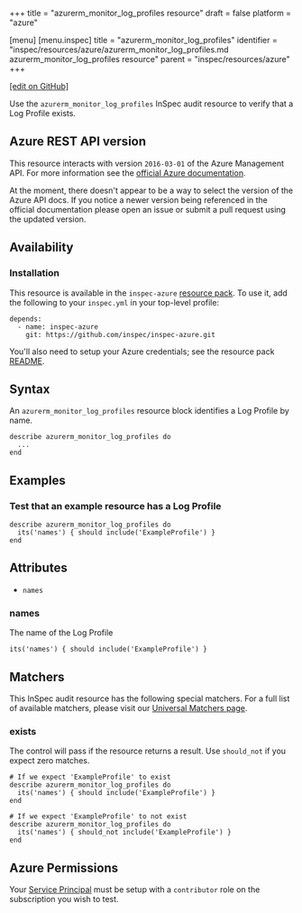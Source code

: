 +++
title = "azurerm_monitor_log_profiles resource"
draft = false
platform = "azure"

[menu]
  [menu.inspec]
    title = "azurerm_monitor_log_profiles"
    identifier = "inspec/resources/azure/azurerm_monitor_log_profiles.md azurerm_monitor_log_profiles resource"
    parent = "inspec/resources/azure"
+++

[\[edit on GitHub\]](https://github.com/inspec/inspec/blob/master/www/content/inspec/resources/azurerm_monitor_log_profiles.md)

Use the `azurerm_monitor_log_profiles` InSpec audit resource to verify that a Log Profile
exists.

## Azure REST API version

This resource interacts with version `2016-03-01` of the Azure Management API.
For more information see the [official Azure documentation](https://docs.microsoft.com/en-us/rest/api/monitor/logprofiles/list).

At the moment, there doesn't appear to be a way to select the version of the
Azure API docs. If you notice a newer version being referenced in the official
documentation please open an issue or submit a pull request using the updated
version.

## Availability

### Installation

This resource is available in the `inspec-azure` [resource
pack](/inspec/glossary/#resource-pack). To use it, add the
following to your `inspec.yml` in your top-level profile:

    depends:
      - name: inspec-azure
        git: https://github.com/inspec/inspec-azure.git

You'll also need to setup your Azure credentials; see the resource pack
[README](https://github.com/inspec/inspec-azure#inspec-for-azure).

## Syntax

An `azurerm_monitor_log_profiles` resource block identifies a Log Profile by name.

    describe azurerm_monitor_log_profiles do
      ...
    end

## Examples

### Test that an example resource has a Log Profile

    describe azurerm_monitor_log_profiles do
      its('names') { should include('ExampleProfile') }
    end

## Attributes

- `names`

### names

The name of the Log Profile

    its('names') { should include('ExampleProfile') }

## Matchers

This InSpec audit resource has the following special matchers. For a full list of
available matchers, please visit our [Universal Matchers
page](/inspec/matchers/).

### exists

The control will pass if the resource returns a result. Use `should_not` if you expect
zero matches.

    # If we expect 'ExampleProfile' to exist
    describe azurerm_monitor_log_profiles do
      its('names') { should include('ExampleProfile') }
    end

    # If we expect 'ExampleProfile' to not exist
    describe azurerm_monitor_log_profiles do
      its('names') { should_not include('ExampleProfile') }
    end

## Azure Permissions

Your [Service
Principal](https://docs.microsoft.com/en-us/azure/azure-resource-manager/resource-group-create-service-principal-portal)
must be setup with a `contributor` role on the subscription you wish to test.
